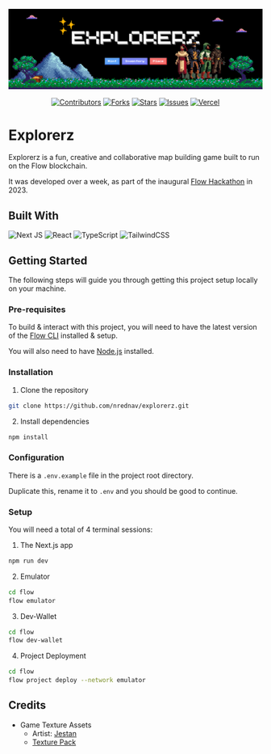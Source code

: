 ![banner](./public/images/banner.png)

<div align="center">

[![Contributors](https://img.shields.io/github/contributors/nrednav/explorerz.svg?style=for-the-badge)](https://github.com/nrednav/explorerz/graphs/contributors)
[![Forks](https://img.shields.io/github/forks/nrednav/explorerz.svg?style=for-the-badge)](https://github.com/nrednav/explorerz/network/members)
[![Stars](https://img.shields.io/github/stars/nrednav/explorerz.svg?style=for-the-badge)](https://github.com/nrednav/explorerz/stargazers)
[![Issues](https://img.shields.io/github/issues/nrednav/explorerz.svg?style=for-the-badge)](https://github.com/nrednav/explorerz/issues)
[![Vercel](https://img.shields.io/badge/vercel-%23000000.svg?style=for-the-badge&logo=vercel&logoColor=white)](https://explorerz.vercel.app)

</div>

# Explorerz

Explorerz is a fun, creative and collaborative map building game built to run on
the Flow blockchain.

It was developed over a week, as part of the inaugural [Flow Hackathon](https://flowhackathon.notion.site/Overview-1dba52995ff94301b1efadf8145349bb) in 2023.

## Built With

![Next JS](https://img.shields.io/badge/Next-black?style=for-the-badge&logo=next.js&logoColor=white)
![React](https://img.shields.io/badge/react-%2320232a.svg?style=for-the-badge&logo=react&logoColor=%2361DAFB)
![TypeScript](https://img.shields.io/badge/typescript-%23007ACC.svg?style=for-the-badge&logo=typescript&logoColor=white)
![TailwindCSS](https://img.shields.io/badge/tailwindcss-%2338B2AC.svg?style=for-the-badge&logo=tailwind-css&logoColor=white)

## Getting Started

The following steps will guide you through getting this project setup locally on your machine.

### Pre-requisites

To build & interact with this project, you will need to have the latest version
of the [Flow CLI](https://developers.flow.com/tools/flow-cli) installed & setup.

You will also need to have [Node.js](https://nodejs.org/en/download/) installed.

### Installation

1. Clone the repository

```bash
git clone https://github.com/nrednav/explorerz.git
```

2. Install dependencies

```bash
npm install
```

### Configuration

There is a `.env.example` file in the project root directory.

Duplicate this, rename it to `.env` and you should be good to continue.

### Setup

You will need a total of 4 terminal sessions:

1. The Next.js app

```bash
npm run dev
```

2. Emulator

```bash
cd flow
flow emulator
```

3. Dev-Wallet

```bash
cd flow
flow dev-wallet
```

4. Project Deployment

```bash
cd flow
flow project deploy --network emulator
```

## Credits

- Game Texture Assets
  - Artist: [Jestan](https://ko-fi.com/jestan)
  - [Texture Pack](https://opengameart.org/content/pixel-texture-pack)
